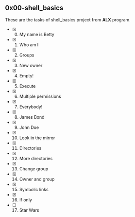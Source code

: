 ## 0x00-shell_basics

These are the tasks of shell_basics project from **ALX** program.

- [x] 0. My name is Betty
- [x] 1. Who am I
- [x] 2. Groups
- [x] 3. New owner
- [x] 4. Empty!
- [x] 5. Execute
- [x] 6. Multiple permissions
- [x] 7. Everybody!
- [x] 8. James Bond
- [x] 9. John Doe
- [x] 10. Look in the mirror
- [x] 11. Directories
- [x] 12. More directories
- [x] 13. Change group
- [x] 14. Owner and group
- [x] 15. Symbolic links
- [x] 16. If only
- [ ] 17. Star Wars
